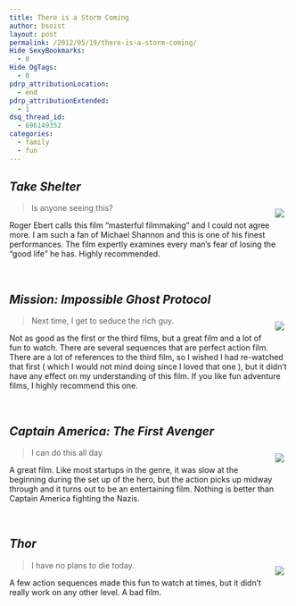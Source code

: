 ```yaml
---
title: There is a Storm Coming
author: bsoist
layout: post
permalink: /2012/05/19/there-is-a-storm-coming/
Hide SexyBookmarks:
  - 0
Hide OgTags:
  - 0
pdrp_attributionLocation:
  - end
pdrp_attributionExtended:
  - 1
dsq_thread_id:
  - 696149352
categories:
  - family
  - fun
---
```

## *Take Shelter*

<div style="float:right;padding:10px;">
  <a href="http://www.amazon.com/gp/product/B0078N2MTE/ref=as_li_ss_il?ie=UTF8&#038;tag=weifyoasme-20&#038;linkCode=as2&#038;camp=1789&#038;creative=390957&#038;creativeASIN=B0078N2MTE"><img border="0" src="http://ws.assoc-amazon.com/widgets/q?_encoding=UTF8&#038;Format=_SL110_&#038;ASIN=B0078N2MTE&#038;MarketPlace=US&#038;ID=AsinImage&#038;WS=1&#038;tag=weifyoasme-20&#038;ServiceVersion=20070822" /></a><img src="http://www.assoc-amazon.com/e/ir?t=weifyoasme-20&#038;l=as2&#038;o=1&#038;a=B0078N2MTE" width="1" height="1" border="0" alt="" style="border:none !important; margin:0px !important;" />
</div>

> Is anyone seeing this? 

Roger Ebert calls this film &#8220;masterful filmmaking&#8221; and I could not agree more. I am such a fan of Michael Shannon and this is one of his finest performances. The film expertly examines every man&#8217;s fear of losing the &#8220;good life&#8221; he has. Highly recommended.

<div style="clear:both;">
  &nbsp;
</div>

## *Mission: Impossible Ghost Protocol*

<div style="float:right;padding:10px;">
  <a href="http://www.amazon.com/gp/product/B007UXSPK2/ref=as_li_ss_il?ie=UTF8&#038;tag=weifyoasme-20&#038;linkCode=as2&#038;camp=1789&#038;creative=390957&#038;creativeASIN=B007UXSPK2"><img border="0" src="http://ws.assoc-amazon.com/widgets/q?_encoding=UTF8&#038;Format=_SL110_&#038;ASIN=B007UXSPK2&#038;MarketPlace=US&#038;ID=AsinImage&#038;WS=1&#038;tag=weifyoasme-20&#038;ServiceVersion=20070822" /></a><img src="http://www.assoc-amazon.com/e/ir?t=weifyoasme-20&#038;l=as2&#038;o=1&#038;a=B007UXSPK2" width="1" height="1" border="0" alt="" style="border:none !important; margin:0px !important;" />
</div>

> Next time, I get to seduce the rich guy.

Not as good as the first or the third films, but a great film and a lot of fun to watch. There are several sequences that are perfect action film. There are a lot of references to the third film, so I wished I had re-watched that first ( which I would not mind doing since I loved that one ), but it didn&#8217;t have any effect on my understanding of this film. If you like fun adventure films, I highly recommend this one.

<div style="clear:both;">
  &nbsp;
</div>

## *Captain America: The First Avenger*

<div style="float:right;padding:10px;">
  <a href="http://www.amazon.com/gp/product/B005ZCXPP0/ref=as_li_ss_il?ie=UTF8&#038;tag=weifyoasme-20&#038;linkCode=as2&#038;camp=1789&#038;creative=390957&#038;creativeASIN=B005ZCXPP0"><img border="0" src="http://ws.assoc-amazon.com/widgets/q?_encoding=UTF8&#038;Format=_SL110_&#038;ASIN=B005ZCXPP0&#038;MarketPlace=US&#038;ID=AsinImage&#038;WS=1&#038;tag=weifyoasme-20&#038;ServiceVersion=20070822" /></a><img src="http://www.assoc-amazon.com/e/ir?t=weifyoasme-20&#038;l=as2&#038;o=1&#038;a=B005ZCXPP0" width="1" height="1" border="0" alt="" style="border:none !important; margin:0px !important;" />
</div>

> I can do this all day

A great film. Like most startups in the genre, it was slow at the beginning during the set up of the hero, but the action picks up midway through and it turns out to be an entertaining film. Nothing is better than Captain America fighting the Nazis.

<div style="clear:both;">
  &nbsp;
</div>

## *Thor*

<div style="float:right;padding:10px;">
  <a href="http://www.amazon.com/gp/product/B005H9B44A/ref=as_li_ss_il?ie=UTF8&#038;tag=weifyoasme-20&#038;linkCode=as2&#038;camp=1789&#038;creative=390957&#038;creativeASIN=B005H9B44A"><img border="0" src="http://ws.assoc-amazon.com/widgets/q?_encoding=UTF8&#038;Format=_SL110_&#038;ASIN=B005H9B44A&#038;MarketPlace=US&#038;ID=AsinImage&#038;WS=1&#038;tag=weifyoasme-20&#038;ServiceVersion=20070822" /></a><img src="http://www.assoc-amazon.com/e/ir?t=weifyoasme-20&#038;l=as2&#038;o=1&#038;a=B005H9B44A" width="1" height="1" border="0" alt="" style="border:none !important; margin:0px !important;" />
</div>

> I have no plans to die today.

A few action sequences made this fun to watch at times, but it didn&#8217;t really work on any other level. A bad film.

<div style="clear:both;">
  &nbsp;
</div>

<img style="opacity: 0;position: absolute;top:0; left:0" src="http://ecx.images-amazon.com/images/I/510N%2BxCjAGL._SX500_.jpg" />  
<img style="opacity: 0;position: absolute;top:0; left:0" src="http://ecx.images-amazon.com/images/I/51aGciMXeGL._SX500_.jpg" />  
<img style="opacity: 0;position: absolute;top:0; left:0" src="http://ecx.images-amazon.com/images/I/51FjITvv0lL._SX500_.jpg" />  
<img style="opacity: 0;position: absolute;top:0; left:0" src="http://ecx.images-amazon.com/images/I/51CdBNHVOEL._SX500_.jpg" />
